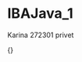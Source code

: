 # IBAJava_1
Karina
272301
privet
<?xml version="1.0" encoding="UTF-8"?>
<project version="4">
  <component name="PropertiesComponent">{}</component>
</project>
